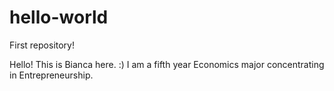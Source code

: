 # hello-world
First repository!

Hello! This is Bianca here. :)
I am a fifth year Economics major concentrating in Entrepreneurship.
